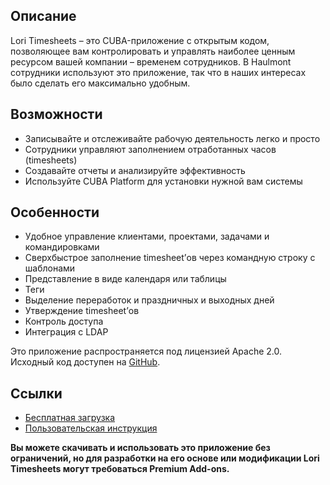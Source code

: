 ## Описание
Lori Timesheets – это CUBA-приложение с открытым кодом, позволяющее вам контролировать и управлять наиболее ценным ресурсом вашей компании – временем сотрудников. В Haulmont сотрудники используют это приложение, так что в наших интересах было сделать его максимально удобным.

## Возможности
- Записывайте и отслеживайте рабочую деятельность легко и просто 
- Сотрудники управляют заполнением отработанных часов (timesheets) 
- Создавайте отчеты и анализируйте эффективность 
- Используйте CUBA Platform для установки нужной вам системы

## Особенности

*   Удобное управление клиентами, проектами, задачами и командировками
*   Сверхбыстрое заполнение timesheet’ов через командную строку с шаблонами
*   Представление в виде календаря или таблицы
*   Теги
*   Выделение переработок и праздничных и выходных дней
*   Утверждение timesheet’ов
*   Контроль доступа
*   Интеграция с LDAP

Это приложение распространяется под лицензией Apache 2.0. Исходный код доступен на [GitHub](https://github.com/cuba-platform/sample-timesheets).

## Ссылки
- [Бесплатная загрузка](/sites/default/files/lori-1.0.1.zip)
- [Пользовательская инструкция](/sites/default/files/PLAT-Timesheetusermanual-230516-1920-6.pdf)


**Вы можете скачивать и использовать это приложение без ограничений, но для разработки на его основе или модификации Lori Timesheets могут требоваться Premium Add-ons.**